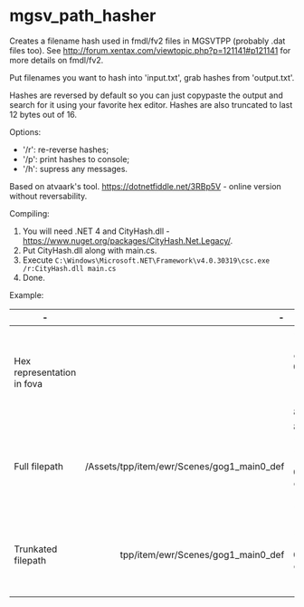 # mgsv_path_hasher

Creates a filename hash used in fmdl/fv2 files in MGSVTPP (probably .dat files too).
See http://forum.xentax.com/viewtopic.php?p=121141#p121141 for more details on fmdl/fv2.

Put filenames you want to hash into 'input.txt', grab hashes from 'output.txt'.

Hashes are reversed by default so you can just copypaste the output and search for it 
using your favorite hex editor. Hashes are also truncated to last 12 bytes out of 16.

Options:
 + '/r': re-reverse hashes;
 + '/p': print hashes to console;
 + '/h': supress any messages.

Based on atvaark's tool. https://dotnetfiddle.net/3RBp5V - online version without reversability.

Compiling:
 1. You will need .NET 4 and CityHash.dll - https://www.nuget.org/packages/CityHash.Net.Legacy/.
 2. Put CityHash.dll along with main.cs.
 3. Execute `C:\Windows\Microsoft.NET\Framework\v4.0.30319\csc.exe /r:CityHash.dll main.cs`
 4. Done.

Example:

|-         |-            |-   |
| ------------- |-------------:|-----:|
| Hex representation in fova |  | 5b ee d2 04 a5 a0 a2 84 |
| Full filepath | /Assets/tpp/item/ewr/Scenes/gog1_main0_def | 84 a2 a0 a5 04 d2 ee 5b |
| Trunkated filepath | tpp/item/ewr/Scenes/gog1_main0_def | 2 a0 a5 04 d2 ee 5b |
